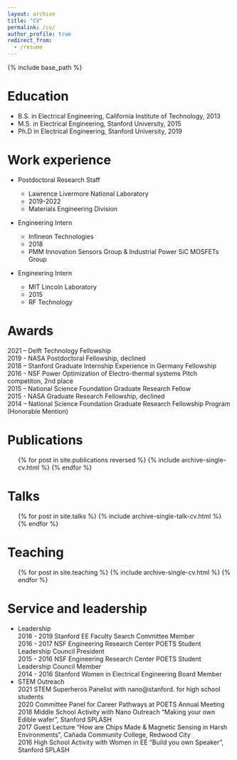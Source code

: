 ```yaml
---
layout: archive
title: "CV"
permalink: /cv/
author_profile: true
redirect_from:
  - /resume
---
```


{% include base_path %}

Education
======
* B.S. in Electrical Engineering, California Institute of Technology, 2013
* M.S. in Electrical Engineering, Stanford University, 2015
* Ph.D in Electrical Engineering, Stanford University, 2019

Work experience
======
* Postdoctoral Research Staff
  * Lawrence Livermore National Laboratory
  * 2019-2022
  * Materials Engineering Division

* Engineering Intern
  * Infineon Technologies
  * 2018
  * PMM Innovation Sensors Group & Industrial Power SiC MOSFETs Group

* Engineering Intern
  * MIT Lincoln Laboratory
  * 2015
  * RF Technology

Awards
======
2021 – Delft Technology Fellowship  
2019 - NASA Postdoctoral Fellowship, declined  
2018 – Stanford Graduate Internship Experience in Germany Fellowship  
2016 - NSF Power Optimization of Electro-thermal systems Pitch competiton, 2nd place  
2015 – National Science Foundation Graduate Research Fellow  
2015 - NASA Graduate Research Fellowship, declined  
2014 – National Science Foundation Graduate Research Fellowship Program (Honorable Mention)  

Publications
======
  <ol reversed>{% for post in site.publications reversed %}
    {% include archive-single-cv.html %}
  {% endfor %}</ol>
  
Talks
======
  <ul>{% for post in site.talks %}
    {% include archive-single-talk-cv.html %}
  {% endfor %}</ul>
  
Teaching
======
  <ul>{% for post in site.teaching %}
    {% include archive-single-cv.html %}
  {% endfor %}</ul>
  
Service and leadership
======
* Leadership  
2018 - 2019 Stanford EE Faculty Search Committee Member  
2016 - 2017 NSF Engineering Research Center POETS Student Leadership Council President  
2015 - 2016 NSF Engineering Research Center POETS Student Leadership Council Member  
2014 - 2016 Stanford Women in Electrical Engineering Board Member  
* STEM Outreach  
2021 STEM Superheros Panelist with nano@stanford. for high school students  
2020 Committee Panel for Career Pathways at POETS Annual Meeting  
2018 Middle School Activity with Nano Outreach “Making your own Edible wafer”, Stanford SPLASH  
2017 Guest Lecture “How are Chips Made & Magnetic Sensing in Harsh Environments”, Cañada Community College, Redwood City  
2016 High School Activity with Women in EE “Build you own Speaker”, Stanford SPLASH  
